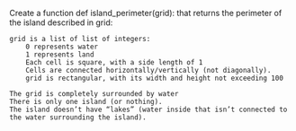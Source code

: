 Create a function def island_perimeter(grid): that returns the perimeter of the island described in grid:

    grid is a list of list of integers:
        0 represents water
        1 represents land
        Each cell is square, with a side length of 1
        Cells are connected horizontally/vertically (not diagonally).
        grid is rectangular, with its width and height not exceeding 100

    The grid is completely surrounded by water
    There is only one island (or nothing).
    The island doesn’t have “lakes” (water inside that isn’t connected to the water surrounding the island).
